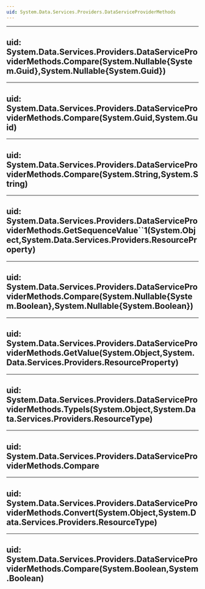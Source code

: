 ```yaml
---
uid: System.Data.Services.Providers.DataServiceProviderMethods
---
```


---
uid: System.Data.Services.Providers.DataServiceProviderMethods.Compare(System.Nullable{System.Guid},System.Nullable{System.Guid})
---

---
uid: System.Data.Services.Providers.DataServiceProviderMethods.Compare(System.Guid,System.Guid)
---

---
uid: System.Data.Services.Providers.DataServiceProviderMethods.Compare(System.String,System.String)
---

---
uid: System.Data.Services.Providers.DataServiceProviderMethods.GetSequenceValue``1(System.Object,System.Data.Services.Providers.ResourceProperty)
---

---
uid: System.Data.Services.Providers.DataServiceProviderMethods.Compare(System.Nullable{System.Boolean},System.Nullable{System.Boolean})
---

---
uid: System.Data.Services.Providers.DataServiceProviderMethods.GetValue(System.Object,System.Data.Services.Providers.ResourceProperty)
---

---
uid: System.Data.Services.Providers.DataServiceProviderMethods.TypeIs(System.Object,System.Data.Services.Providers.ResourceType)
---

---
uid: System.Data.Services.Providers.DataServiceProviderMethods.Compare
---

---
uid: System.Data.Services.Providers.DataServiceProviderMethods.Convert(System.Object,System.Data.Services.Providers.ResourceType)
---

---
uid: System.Data.Services.Providers.DataServiceProviderMethods.Compare(System.Boolean,System.Boolean)
---
